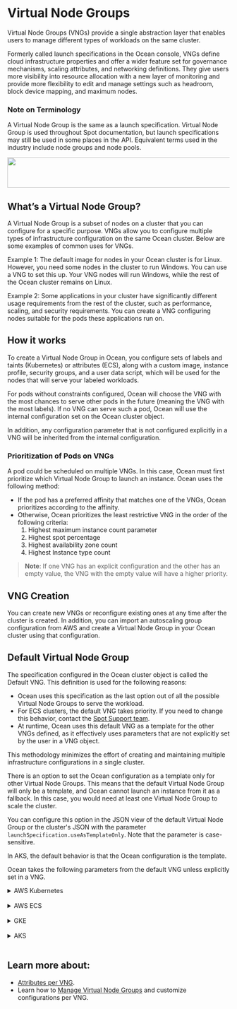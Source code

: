 # Virtual Node Groups

Virtual Node Groups (VNGs) provide a single abstraction layer that enables users to manage different types of workloads on the same cluster.

Formerly called launch specifications in the Ocean console, VNGs define cloud infrastructure properties and offer a wider feature set for governance mechanisms, scaling attributes, and networking definitions. They give users more visibility into resource allocation with a new layer of monitoring and provide more flexibility to edit and manage settings such as headroom, block device mapping, and maximum nodes.

### Note on Terminology

A Virtual Node Group is the same as a launch specification. Virtual Node Group is used throughout Spot documentation, but launch specifications may still be used in some places in the API. Equivalent terms used in the industry include node groups and node pools.

<img src="/ocean/_media/features-vngs-01.png" width="578" height="69" />

## What’s a Virtual Node Group?

A Virtual Node Group is a subset of nodes on a cluster that you can configure for a specific purpose. VNGs allow you to configure multiple types of infrastructure configuration on the same Ocean cluster. Below are some examples of common uses for VNGs.

Example 1: The default image for nodes in your Ocean cluster is for Linux. However, you need some nodes in the cluster to run Windows. You can use a VNG to set this up. Your VNG nodes will run Windows, while the rest of the Ocean cluster remains on Linux.

Example 2: Some applications in your cluster have significantly different usage requirements from the rest of the cluster, such as performance, scaling, and security requirements. You can create a VNG configuring nodes suitable for the pods these applications run on.

## How it works

To create a Virtual Node Group in Ocean, you configure sets of labels and taints (Kubernetes) or attributes (ECS), along with a custom image, instance profile, security groups, and a user data script, which will be used for the nodes that will serve your labeled workloads.

For pods without constraints configured, Ocean will choose the VNG with the most chances to serve other pods in the future (meaning the VNG with the most labels). If no VNG can serve such a pod, Ocean will use the internal configuration set on the Ocean cluster object.

In addition, any configuration parameter that is not configured explicitly in a VNG will be inherited from the internal configuration.

### Prioritization of Pods on VNGs

A pod could be scheduled on multiple VNGs. In this case, Ocean must first prioritize which Virtual Node Group to launch an instance. Ocean uses the following method:

- If the pod has a preferred affinity that matches one of the VNGs, Ocean prioritizes according to the affinity.
- Otherwise, Ocean prioritizes the least restrictive VNG in the order of the following criteria:
  1. Highest maximum instance count parameter
  2. Highest spot percentage
  3. Highest availability zone count
  4. Highest Instance type count

> **Note**: If one VNG has an explicit configuration and the other has an empty value, the VNG with the empty value will have a higher priority.

## VNG Creation

You can create new VNGs or reconfigure existing ones at any time after the cluster is created. In addition, you can import an autoscaling group configuration from AWS and create a Virtual Node Group in your Ocean cluster using that configuration.

## Default Virtual Node Group

The specification configured in the Ocean cluster object is called the Default VNG. This definition is used for the following reasons:

- Ocean uses this specification as the last option out of all the possible Virtual Node Groups to serve the workload.
- For ECS clusters, the default VNG takes priority. If you need to change this behavior, contact the [Spot Support team](https://spot.io/support/).
- At runtime, Ocean uses this default VNG as a template for the other VNGs defined, as it effectively uses parameters that are not explicitly set by the user in a VNG object.

This methodology minimizes the effort of creating and maintaining multiple infrastructure configurations in a single cluster.

There is an option to set the Ocean configuration as a template only for other Virtual Node Groups. This means that the default Virtual Node Group will only be a template, and Ocean cannot launch an instance from it as a fallback. In this case, you would need at least one Virtual Node Group to scale the cluster.

You can configure this option in the JSON view of the default Virtual Node Group or the cluster's JSON with the parameter `launchSpecification.useAsTemplateOnly`. Note that the parameter is case-sensitive.

In AKS, the default behavior is that the Ocean configuration is the template.

Ocean takes the following parameters from the default VNG unless explicitly set in a VNG.

<details>
  <summary markdown="span">AWS Kubernetes</summary>

- Image
- Instance profile
- Instance types
- Minimum nodes per VNG
- Root volume size
- Security groups
- Subnets
- Tags
- User data

</details><br>

<details>
  <summary markdown="span">AWS ECS</summary>

- Block device mapping
- Image
- Instance profile
- Instance types
- Root volume size
- Security groups
- Subnets
- Tags
- User data

</details><br>

<details>
  <summary markdown="span">GKE</summary>

- Availability zone
- Image
- Instance types
- Minimum nodes per VNG
- Root volume size

</details><br>


<details>
  <summary markdown="span">AKS</summary>

 - Kubernetes Version
 - Automatic and Advanced VM Size Selection
 - Availability zone (1,2,3 +0 )
 - Root volume type
 - OS SKU type
 - Max pods per VM

 </details><br> 


## Learn more about:

- [Attributes per VNG](ocean/features/vngs/attributes-and-actions-per-vng).
- Learn how to [Manage Virtual Node Groups](ocean/tutorials/manage-virtual-node-groups.md) and customize configurations per VNG.
